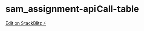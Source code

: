 # sam_assignment-apiCall-table

[Edit on StackBlitz ⚡️](https://stackblitz.com/edit/stackblitz-starters-ckqics)